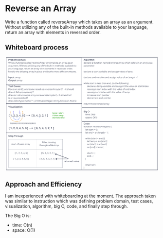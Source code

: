 # Reverse an Array

Write a function called reverseArray which takes an array as an argument. Without utilizing any of the built-in methods available to your language, return an array with elements in reversed order.

## Whiteboard process

![array reverse whiteboard](../assets/reverse-array-whiteboard.png)

## Approach and Efficiency

I am inexperienced with whiteboarding at the moment.  The approach taken was similar to instruction which was defining problem domain, test cases, visualization, algorithm, big O, code, and finally step through.

The Big O is:

* time: O(n)
* space: O(1)
